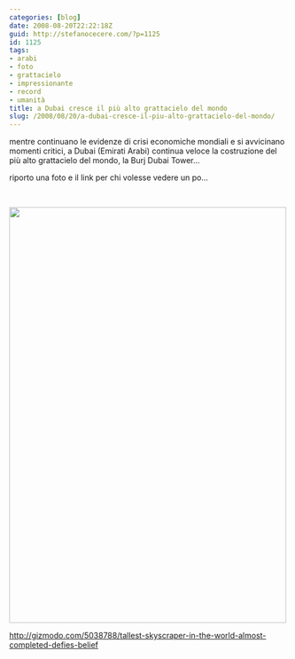 ```yaml
---
categories: [blog]
date: 2008-08-20T22:22:18Z
guid: http://stefanocecere.com/?p=1125
id: 1125
tags:
- arabi
- foto
- grattacielo
- impressionante
- record
- umanità
title: a Dubai cresce il più alto grattacielo del mondo
slug: /2008/08/20/a-dubai-cresce-il-piu-alto-grattacielo-del-mondo/
---
```


mentre continuano le evidenze di crisi economiche mondiali e si avvicinano momenti critici, a Dubai (Emirati Arabi) continua veloce la costruzione del più alto grattacielo del mondo, la Burj Dubai Tower…

riporto una foto e il link per chi volesse vedere un po…

 

[<img class="aligncenter size-full wp-image-1126" title="burj_dubai_grattacielo-piu-alto-del-mondo" src="http://stefanocecere.com/wp-content/uploads/sites/3/2008/08/burj_dubai_grattacielo-piu-alto-del-mondo.jpg" alt="" width="500" height="750" srcset="http://stefanocecere.com/wp-content/uploads/sites/3/2008/08/burj_dubai_grattacielo-piu-alto-del-mondo.jpg 500w, http://stefanocecere.com/wp-content/uploads/sites/3/2008/08/burj_dubai_grattacielo-piu-alto-del-mondo-200x300.jpg 200w" sizes="(max-width: 500px) 100vw, 500px" />](http://gizmodo.com/5038788/tallest-skyscraper-in-the-world-almost-completed-defies-belief)

<http://gizmodo.com/5038788/tallest-skyscraper-in-the-world-almost-completed-defies-belief>